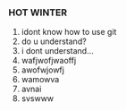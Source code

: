 ### HOT WINTER
1. idont know how to use git
2. do u understand?
3. i dont understand...
4. wafjwofjwaoffj
5. awofwjowfj
6. wamowva
7. avnai
8. svswww